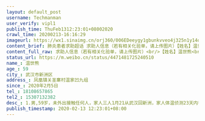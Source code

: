 ```yaml
---
layout: default_post
username: Techmanman
user_verify: vipl1
publish_time: ThuFeb1312:23:01+08002020
crawl_time: 20200213-16:16:29
imageurl: https://wx1.sinaimg.cn/orj360/006EDeeygy1gbunkvveo4j325n1y14qp.jpg,https://wx1.sinaimg.cn/orj360/006EDeeygy1gbunlv4vypj322q2j2kjl.jpg,https://wx1.sinaimg.cn/orj360/006EDeeygy1gbunmuk2dkj31ug2rskjl.jpg
content_brief: 肺炎患者求助超话 求助人信息（若有相关化验单，请上传图片）【姓名】温世熊【年龄】59【所在城市】武汉市新洲区【所在小区、社区】凤凰镇关圣寨村温家凹九组【患病时间】2020年2月5日【联系方式】18108657865【其他紧急联系人】15307132382【病情描述】1. 男,59岁，未外出接触任何人，家 ...全文
content_full_raw: 求助人信息（若有相关化验单，请上传图片）<br/>【姓名】温世熊<br/>【年龄】59<br/>【所在城市】武汉市新洲区<br/>【所在小区、社区】凤凰镇关圣寨村温家凹九组<br/>【患病时间】2020年2月5日<br/>【联系方式】18108657865<br/>【其他紧急联系人】15307132382<br/>【病情描述】1.男,59岁，未外出接触任何人，家人三人1月21从武汉回新洲，家人体温侦测23天内都正常，且基本家人在家隔离过23天，家人暂无不适.<br/>2.2020年2月5日病人出现发烧症状，咳嗽无痰,9号10号不像是咳嗽像是喷气，体温在(早)37.5&quot;C-(晚)39.°C摄氏度左右波动，血压105/153.<br/>2月6日去卫生院做了抽血检查和拍片x光，正常。<br/>2月12日在新洲区人民医院做CT，肺部感染，发烧还未退去。<br/>3.前前后后八九天发热不退，咳嗽不止。生命危险，2月12日至今没有床位，在人民医院候诊，生命垂危！恳请领导和社会施加救助。不胜感激！！！<br/>4.家人母亲陪护疲于奔命感染风险大无人收治！母亲身心受损体制下降。
status_url: https://m.weibo.cn/status/4471481725240510
name_: 温世熊
age_: 59
city_: 武汉市新洲区
address_: 凤凰镇关圣寨村温家凹九组
since_: 2020年2月5日
tel_: 18108657865
tel2_: 15307132382
desc_: 1.男,59岁，未外出接触任何人，家人三人1月21从武汉回新洲，家人体温侦测23天内都正常，且基本家人在家隔离过23天，家人暂无不适.2.2020年2月5日病人出现发烧症状，咳嗽无痰,9号10号不像是咳嗽像是喷气，体温在(早)37.5&quot;C-(晚)39.°C摄氏度左右波动，血压105/153.2月6日去卫生院做了抽血检查和拍片x光，正常。2月12日在新洲区人民医院做CT，肺部感染，发烧还未退去。3.前前后后八九天发热不退，咳嗽不止。生命危险，2月12日至今没有床位，在人民医院候诊，生命垂危！恳请领导和社会施加救助。不胜感激！！！4.家人母亲陪护疲于奔命感染风险大无人收治！母亲身心受损体制下降。
publish_timestamp: 2020-02-13 12:23:01+08:00
---
```

